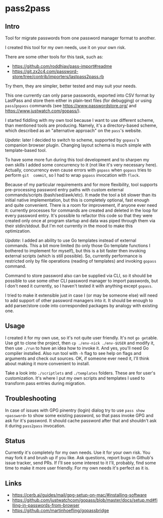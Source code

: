 # pass2pass

## Intro

Tool for migrate passwords from one password manager format to another.

I created this tool for my own needs, use it on your own risk.

There are some other tools for this task, such as:

- https://github.com/roddhjav/pass-import#readme
- https://git.zx2c4.com/password-store/tree/contrib/importers/lastpass2pass.rb

Try them, they are simpler, better tested and may suit your needs.

This one currently can only parse passwords, exported into CSV format by
LastPass and store them either in plain-text files (for debugging) or using
`pass`/`gopass` commands (see https://www.passwordstore.org/ and
https://www.justwatch.com/gopass/). 

I started fiddling with my own tool because I want to use different scheme,
than mentioned tools are producing. Namely, it's a directory-based scheme,
which described as an "alternative approach" on the `pass`'s website.

_Update_: later I decided to switch to scheme, supported by `gopass`'s companion
browser plugin. Changing layout schema is much simple with template-based tool.

To have some more fun during this tool development and to sharpen my own skills
I added some concurrency to it (not like it's very necessary here). Actually, 
concurrency even cause errors with `gopass` when `gopass` tries to perform `git 
commit`, so I had to wrap `gopass` invocation with `flock`.

Because of my particular requirements and for more flexibility, tool supports
pre-processing password entry paths with custom external commands/scripts
(bash/sed/awk/etc). It made the tool a bit slower than its initial native
implementation, but this is completely optional, fast enough and quite
convenient. There is a room for improvement, if anyone ever need it:  currently
processes for commands are created and deleted in the loop for every password
entry. It's possible to refactor this code so that they were created only once
at program startup and data was piped through them via their stdin/stdout. But
I'm not currently in the mood to make this optimization.

_Update_: I added an ability to use Go templates instead of external commands.
This a bit more limited (to only those Go template functions I bothered to
implement for myself), but this is a bit faster then invoking external scripts
(which is still possible). So, currently performance is restricted only by
file operations (reading of templates) and invoking `gopass` command.

Command to store password also can be supplied via CLI, so it should be
possible to use some other CLI password manager to import passwords, but I
don't need it currently, so I haven't tested it with anything except `gopass`.

I tried to make it extensible just in case I (or may be someone else) will
need to add support of other password managers into it. It should be enough to
add parser/store code into corresponded packages by analogy with existing one.

## Usage

I created it for my own use, so it's not quite user friendly. It's not `go
get`able.  Use git to clone the project, then `cp ./env-nick ./env-$USER` and
modify it, then use `./run` to have an idea how to invoke it. And yes, you'll
need Go compiler installed. Also run tool with `-h` flag to see help on flags
and arguments and check out sources. OK, if someone ever need it, I'll think
about making it more convenient to install.

Take a look into `./scriptlets` and `./templates` folders. These are for user's
customization. It's where I put my own scripts and templates I used to
transform pass entries during migration.

## Troubleshooting

In case of issues with GPG pinentry (login) dialog try to use `pass show
<password>` to show some existing password, so that pass invoke GPG and ask for
it's password.  It should cache password after that and shouldn't ask it during
`pass2pass` invocation.

## Status

Currently it's completely for my own needs. Use it for your own risk. You may
fork it and brush up if you like. Ask questions, report bugs in Github's issue
tracker, send PRs. If I'll see some interest to it I'll, probably, find some
time to make it more user friendly. For my own needs it's perfect as it is.

## Links

- https://cerb.ai/guides/mail/gpg-setup-on-mac/#installing-software
- https://github.com/justwatchcom/gopass/blob/master/docs/setup.md#filling-in-passwords-from-browser
- https://github.com/martinhoefling/gopassbridge

